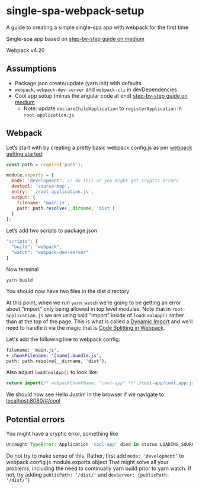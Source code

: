 # single-spa-webpack-setup
A guide to creating a simple single-spa app with webpack for the first time

Single-spa app based on [step-by-step guide on medium](https://medium.com/canopy-tax/a-step-by-step-guide-to-single-spa-abbbcb1bedc6)

Webpack v4.20

## Assumptions
* Package.json create/update (yarn init) with defaults
* `webpack`, `webpack-dev-server` and `webpack-cli` in devDependencies
* Cool app setup (minus the angular code at end) [step-by-step guide on medium](https://medium.com/canopy-tax/a-step-by-step-guide-to-single-spa-abbbcb1bedc6)
  * Note: update `declareChildApplication` to `registerApplication` in `root-application.js`

## Webpack
Let’s start with by creating a pretty basic webpack.config.js as per [webpack getting started](https://webpack.js.org/guides/getting-started/):

```js
const path = require('path');

module.exports = {
  mode: 'development', // do this or you might get cryptic errors
  devtool: 'source-map',
  entry: './root-application.js',
  output: {
    filename: 'main.js',
    path: path.resolve(__dirname, 'dist')
  }
};
```

Let’s add two scripts to package.json
```js
"scripts": {
  "build": "webpack",
  "watch": "webpack-dev-server"
}
```
Now terminal
```
yarn build
```
You should now have two files in the dist directory

At this point, when we run `yarn watch` we’re going to be getting an error about “import” only being allowed in top level modules. Note that in `root-application.js` we are using said "import" inside of `loadCoolApp()` rather than at the top of the page. This is what is called a [Dynamic Import](https://developer.mozilla.org/en-US/docs/Web/JavaScript/Reference/Statements/import#Dynamic_Imports) and we'll need to handle it via the magic that is [Code Splitting in Webpack](https://webpack.js.org/guides/code-splitting/#dynamic-imports).

Let's add the following line to webpack config:
```diff
filename: 'main.js',
+ chunkFilename: '[name].bundle.js',
path: path.resolve(__dirname, 'dist'),
```

Also adjust `loadCoolApp()` to look like:

```js
return import(/* webpackChunkName: "cool-app" */'./cool-app/cool.app.js')
```

We should now see Hello Justin! In the browser if we navigate to [localhost:8080/#/cool](localhost:8080/#/cool)

## Potential errors

You might have a cryptic error, something like 
```js
Uncaught TypeError: Application 'cool-app' died in status LOADING_SOURCE_CODE: Cannot read property 'call' of undefined at o (bootstrap:63)
```
Do not try to make sense of this. Rather, first add `mode: ‘development’` to webpack.config.js module.exports object
That might solve all your problems, including the need to continually yarn build prior to yarn watch. If not, try adding `publicPath: ‘/dist/’` and `devServer: {publicPath: ‘/dist/’}`
